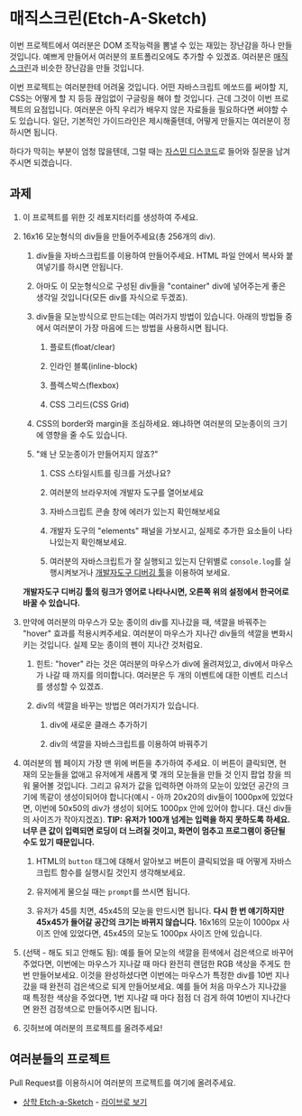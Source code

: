 # 매직스크린(Etch-A-Sketch)

이번 프로젝트에서 여러분은 DOM 조작능력을 뽐낼 수 있는 재밌는 장난감을 하나 만들 것입니다. 예쁘게 만들어서 여러분의 포트폴리오에도 추가할 수 있겠죠. 여러분은 [매직스크린](https://simplestory.co.kr/76)과 비슷한 장난감을 만들 것입니다.

이번 프로젝트는 여러분한테 어려울 것입니다. 어떤 자바스크립트 메쏘드를 써야할 지, CSS는 어떻게 할 지 등등 끊임없이 구글링을 해야 할 것입니다. 근데 그것이 이번 프로젝트의 요점입니다. 여러분은 아직 우리가 배우지 않은 자료들을 필요하다면 써야할 수도 있습니다. 일단, 기본적인 가이드라인은 제시해줄텐데, 어떻게 만들지는 여러분이 정하시면 됩니다.

하다가 막히는 부분이 엄청 많을텐데, 그럴 때는 [자스민 디스코드](https://discord.gg/TKkXpY)로 들어와 질문을 남겨주시면 되겠습니다.

## 과제

1. 이 프로젝트를 위한 깃 레포지터리를 생성하여 주세요.

2. 16x16 모눈형식의 div들을 만들어주세요(총 256개의 div).

    1. div들을 자바스크립트를 이용하여 만들어주세요. HTML 파일 안에서 복사와 붙여넣기를 하시면 안됩니다.

    2. 아마도 이 모눈형식으로 구성된 div들을 "container" div에 넣어주는게 좋은 생각일 것입니다(모든 div를 자식으로 두겠죠).

    3. div들을 모눈방식으로 만드는데는 여러가지 방법이 있습니다. 아래의 방법들 중에서 여러분이 가장 마음에 드는 방법을 사용하시면 됩니다.

        1. 플로트(float/clear)

        2. 인라인 블록(inline-block)

        3. 플렉스박스(flexbox)

        4. CSS 그리드(CSS Grid)

    4. CSS의 border와 margin을 조심하세요. 왜냐하면 여러분의 모눈종이의 크기에 영향을 줄 수도 있습니다.

    5. "왜 난 모눈종이가 만들어지지 않죠?"

       1. CSS 스타일시트를 링크를 거셨나요?

       2. 여러분의 브라우저에 개발자 도구를 열어보세요

       3. 자바스크립트 콘솔 창에 에러가 있는지 확인해보세요

       4. 개발자 도구의 "elements" 패널을 가보시고, 실제로 추가한 요소들이 나타나있는지 확인해보세요.

       5. 여러분의 자바스크립트가 잘 실행되고 있는지 단위별로 `console.log`를 실행시켜보거나 [개발자도구 디버깅 툴](https://developers.google.com/web/tools/chrome-devtools/javascript/breakpoints)을 이용하여 보세요. 

      **개발자도구 디버깅 툴의 링크가 영어로 나타나시면, 오른쪽 위의 설정에서 한국어로 바꿀 수 있습니다.**

3. 만약에 여러분의 마우스가 모눈 종이의 div를 지나갔을 때, 색깔을 바꿔주는 "hover" 효과를 적용시켜주세요. 여러분이 마우스가 지나간 div들의 색깔을 변화시키는 것입니다. 실제 모눈 종이의 펜이 지나간 것처럼요.

    1. 힌트: "hover" 라는 것은 여러분의 마우스가 div에 올려져있고, div에서 마우스가 나갈 때 까지를 의미합니다. 여러분은 두 개의 이벤트에 대한 이벤트 리스너를 생성할 수 있겠죠.

    2. div의 색깔을 바꾸는 방법은 여러가지가 있습니다. 

        1. div에 새로운 클래스 추가하기

        2. div의 색깔을 자바스크립트를 이용하여 바꿔주기

4. 여러분의 웹 페이지 가장 맨 위에 버튼을 추가하여 주세요. 이 버튼이 클릭되면, 현재의 모눈들을 없애고 유저에게 새롭게 몇 개의 모눈들을 만들 것 인지 팝업 창을 띄워 물어볼 것입니다. 그리고 유저가 값을 입력하면 아까의 모눈이 있었던 공간의 크기에 똑같이 생성이되어야 합니다(예시 - 아까 20x20의 div들이 1000px에 있었다면, 이번에 50x50의 div가 생성이 되어도 1000px 안에 있어야 합니다. 대신 div들의 사이즈가 작아지겠죠). **TIP: 유저가 100개 넘게는 입력을 하지 못하도록 하세요. 너무 큰 값이 입력되면 로딩이 더 느려질 것이고, 화면이 멈추고 프로그램이 중단될 수도 있기 때문입니다.**

    1. HTML의 `button` 태그에 대해서 알아보고 버튼이 클릭되었을 때 어떻게 자바스크립트 함수를 실행시킬 것인지 생각해보세요.

    2. 유저에게 물으실 때는 `prompt`를 쓰시면 됩니다.

    3. 유저가 45를 치면, 45x45의 모눈을 만드시면 됩니다. **다시 한 번 얘기하지만 45x45가 들어갈 공간의 크기는 바뀌지 않습니다.** 16x16의 모눈이 1000px 사이즈 안에 있었다면, 45x45의 모눈도 1000px 사이즈 안에 있습니다.

5. (선택 - 해도 되고 안해도 됨): 예를 들어 모눈의 색깔을 흰색에서 검은색으로 바꾸어 주었다면, 이번에는 마우스가 지나갈 때 마다 완전히 랜덤한 RGB 색상을 주게도 한 번 만들어보세요. 이것을 완성하셨다면 이번에는 마우스가 특정한 div를 10번 지나갔을 때 완전히 검은색으로 되게 만들어보세요. 예를 들어 처음 마우스가 지나갔을 때 특정한 색상을 주었다면, 1번 지나갈 때 마다 점점 더 검게 하여 10번이 지나간다면 완전 검정색으로 만들어주시면 됩니다.

6. 깃허브에 여러분의 프로젝트를 올려주세요!


## 여러분들의 프로젝트

Pull Request를 이용하시어 여러분의 프로젝트를 여기에 올려주세요.

- [상학 Etch-a-Sketch](https://github.com/DaeguDude/Etch-a-Sketch-TOP) - [라이브로 보기](https://daegudude.github.io/Etch-a-Sketch-TOP/)


